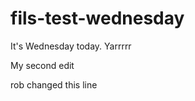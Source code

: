fils-test-wednesday
===================

It's Wednesday today. Yarrrrr

My second edit

rob changed this line